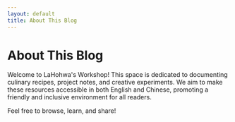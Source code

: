 ```yaml
---
layout: default
title: About This Blog
---
```


# About This Blog

Welcome to LaHohwa's Workshop! This space is dedicated to documenting culinary recipes, project notes, and creative experiments. We aim to make these resources accessible in both English and Chinese, promoting a friendly and inclusive environment for all readers.

Feel free to browse, learn, and share!